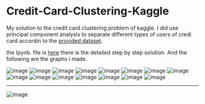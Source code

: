 # Credit-Card-Clustering-Kaggle
My solution to the credit card clustering problem of kaggle.
I did use principal component analysis to separate different types of users of credi card accordin to the [provided dataset](https://www.kaggle.com/datasets/arjunbhasin2013/ccdata).

the Ipynb. file is [here](https://github.com/Malvape/Credit-Card-Clustering-Kaggle/blob/3D/Solucion.ipynb) there is the detailed step by step solution. And the following are the graphs i made.

![image](https://github.com/Malvape/Credit-Card-Clustering-Kaggle/assets/41355722/ec6ac654-62af-4608-8be7-9182ffe5fe9a)
![image](https://github.com/Malvape/Credit-Card-Clustering-Kaggle/assets/41355722/eba1c0b0-a3c4-491e-bd0d-801fadd7bb2e)
![image](https://github.com/Malvape/Credit-Card-Clustering-Kaggle/assets/41355722/be1bd873-6466-498c-a43b-09a3fb7e6676)
![image](https://github.com/Malvape/Credit-Card-Clustering-Kaggle/assets/41355722/a1fce305-62d3-417b-8ee9-0af84e8b524d)
![image](https://github.com/Malvape/Credit-Card-Clustering-Kaggle/assets/41355722/68953d76-e2d5-4ad1-be60-b47483639bd4)
![image](https://github.com/Malvape/Credit-Card-Clustering-Kaggle/assets/41355722/f154f175-d1d5-484b-b45c-56eb68e2dab0)
![image](https://github.com/Malvape/Credit-Card-Clustering-Kaggle/assets/41355722/804d6c4a-b457-4cbd-b1d6-6675680c87ed)
![image](https://github.com/Malvape/Credit-Card-Clustering-Kaggle/assets/41355722/529b0307-638a-4d2b-9e01-6fa286b4bce0)
![image](https://github.com/Malvape/Credit-Card-Clustering-Kaggle/assets/41355722/2a4b6df5-79ef-446a-a7b6-fef0b97b8001)
![image](https://github.com/Malvape/Credit-Card-Clustering-Kaggle/assets/41355722/0cce9677-e3a8-4f5c-905c-43d76145a5b6)
![image](https://github.com/Malvape/Credit-Card-Clustering-Kaggle/assets/41355722/53677a29-f3a7-4454-8329-c8a1b5afb7ea)
![image](https://github.com/Malvape/Credit-Card-Clustering-Kaggle/assets/41355722/bc7a5194-15e6-4578-a301-262000e5291b)
![image](https://github.com/Malvape/Credit-Card-Clustering-Kaggle/assets/41355722/f3f0d20a-ea9d-4e1c-b670-61ed850d8edc)
![image](https://github.com/Malvape/Credit-Card-Clustering-Kaggle/assets/41355722/9a6dc515-7364-4fdd-a1dd-7c3df2f19ad4)
![image](https://github.com/Malvape/Credit-Card-Clustering-Kaggle/assets/41355722/5759b8e0-48a9-4b88-a3a3-643f1dc27d90)

_______________________________________________________________________________________________________________________

![image](https://github.com/Malvape/Credit-Card-Clustering-Kaggle/assets/41355722/c92597ef-afb6-464c-8f08-aad1f1b4b3fa)



